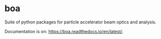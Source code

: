 # boa

Suite of python packages for particle accelerator beam optics and analysis.

Documentation is on: https://boa.readthedocs.io/en/latest/.
